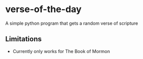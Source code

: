 # verse-of-the-day
A simple python program that gets a random verse of scripture
## Limitations
* Currently only works for The Book of Mormon
